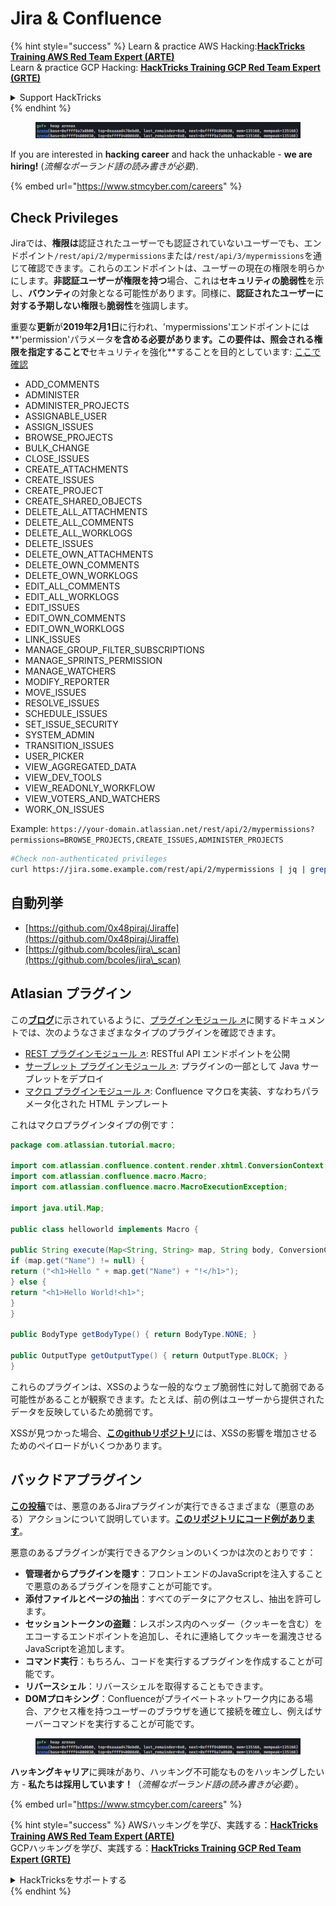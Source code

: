 # Jira & Confluence

{% hint style="success" %}
Learn & practice AWS Hacking:<img src="../../.gitbook/assets/arte.png" alt="" data-size="line">[**HackTricks Training AWS Red Team Expert (ARTE)**](https://training.hacktricks.xyz/courses/arte)<img src="../../.gitbook/assets/arte.png" alt="" data-size="line">\
Learn & practice GCP Hacking: <img src="../../.gitbook/assets/grte.png" alt="" data-size="line">[**HackTricks Training GCP Red Team Expert (GRTE)**<img src="../../.gitbook/assets/grte.png" alt="" data-size="line">](https://training.hacktricks.xyz/courses/grte)

<details>

<summary>Support HackTricks</summary>

* Check the [**subscription plans**](https://github.com/sponsors/carlospolop)!
* **Join the** 💬 [**Discord group**](https://discord.gg/hRep4RUj7f) or the [**telegram group**](https://t.me/peass) or **follow** us on **Twitter** 🐦 [**@hacktricks\_live**](https://twitter.com/hacktricks\_live)**.**
* **Share hacking tricks by submitting PRs to the** [**HackTricks**](https://github.com/carlospolop/hacktricks) and [**HackTricks Cloud**](https://github.com/carlospolop/hacktricks-cloud) github repos.

</details>
{% endhint %}

<figure><img src="../../.gitbook/assets/image (1) (1) (1) (1) (1).png" alt=""><figcaption></figcaption></figure>

If you are interested in **hacking career** and hack the unhackable - **we are hiring!** (_流暢なポーランド語の読み書きが必要_).

{% embed url="https://www.stmcyber.com/careers" %}

## Check Privileges

Jiraでは、**権限は**認証されたユーザーでも認証されていないユーザーでも、エンドポイント`/rest/api/2/mypermissions`または`/rest/api/3/mypermissions`を通じて確認できます。これらのエンドポイントは、ユーザーの現在の権限を明らかにします。**非認証ユーザーが権限を持つ**場合、これは**セキュリティの脆弱性**を示し、**バウンティ**の対象となる可能性があります。同様に、**認証されたユーザーに対する予期しない権限**も**脆弱性**を強調します。

重要な**更新**が**2019年2月1日**に行われ、'mypermissions'エンドポイントには**'permission'パラメータ**を含める必要があります。この要件は、照会される権限を指定することで**セキュリティを強化**することを目的としています: [ここで確認](https://developer.atlassian.com/cloud/jira/platform/change-notice-get-my-permissions-requires-permissions-query-parameter/#change-notice---get-my-permissions-resource-will-require-a-permissions-query-parameter)

* ADD\_COMMENTS
* ADMINISTER
* ADMINISTER\_PROJECTS
* ASSIGNABLE\_USER
* ASSIGN\_ISSUES
* BROWSE\_PROJECTS
* BULK\_CHANGE
* CLOSE\_ISSUES
* CREATE\_ATTACHMENTS
* CREATE\_ISSUES
* CREATE\_PROJECT
* CREATE\_SHARED\_OBJECTS
* DELETE\_ALL\_ATTACHMENTS
* DELETE\_ALL\_COMMENTS
* DELETE\_ALL\_WORKLOGS
* DELETE\_ISSUES
* DELETE\_OWN\_ATTACHMENTS
* DELETE\_OWN\_COMMENTS
* DELETE\_OWN\_WORKLOGS
* EDIT\_ALL\_COMMENTS
* EDIT\_ALL\_WORKLOGS
* EDIT\_ISSUES
* EDIT\_OWN\_COMMENTS
* EDIT\_OWN\_WORKLOGS
* LINK\_ISSUES
* MANAGE\_GROUP\_FILTER\_SUBSCRIPTIONS
* MANAGE\_SPRINTS\_PERMISSION
* MANAGE\_WATCHERS
* MODIFY\_REPORTER
* MOVE\_ISSUES
* RESOLVE\_ISSUES
* SCHEDULE\_ISSUES
* SET\_ISSUE\_SECURITY
* SYSTEM\_ADMIN
* TRANSITION\_ISSUES
* USER\_PICKER
* VIEW\_AGGREGATED\_DATA
* VIEW\_DEV\_TOOLS
* VIEW\_READONLY\_WORKFLOW
* VIEW\_VOTERS\_AND\_WATCHERS
* WORK\_ON\_ISSUES

Example: `https://your-domain.atlassian.net/rest/api/2/mypermissions?permissions=BROWSE_PROJECTS,CREATE_ISSUES,ADMINISTER_PROJECTS`
```bash
#Check non-authenticated privileges
curl https://jira.some.example.com/rest/api/2/mypermissions | jq | grep -iB6 '"havePermission": true'
```
## 自動列挙

* [https://github.com/0x48piraj/Jiraffe](https://github.com/0x48piraj/Jiraffe)
* [https://github.com/bcoles/jira\_scan](https://github.com/bcoles/jira\_scan)

## Atlasian プラグイン

この[**ブログ**](https://cyllective.com/blog/posts/atlassian-audit-plugins)に示されているように、[プラグインモジュール ↗](https://developer.atlassian.com/server/framework/atlassian-sdk/plugin-modules/)に関するドキュメントでは、次のようなさまざまなタイプのプラグインを確認できます。

* [REST プラグインモジュール ↗](https://developer.atlassian.com/server/framework/atlassian-sdk/rest-plugin-module): RESTful API エンドポイントを公開
* [サーブレット プラグインモジュール ↗](https://developer.atlassian.com/server/framework/atlassian-sdk/servlet-plugin-module/): プラグインの一部として Java サーブレットをデプロイ
* [マクロ プラグインモジュール ↗](https://developer.atlassian.com/server/confluence/macro-module/): Confluence マクロを実装、すなわちパラメータ化された HTML テンプレート

これはマクロプラグインタイプの例です：
```java
package com.atlassian.tutorial.macro;

import com.atlassian.confluence.content.render.xhtml.ConversionContext;
import com.atlassian.confluence.macro.Macro;
import com.atlassian.confluence.macro.MacroExecutionException;

import java.util.Map;

public class helloworld implements Macro {

public String execute(Map<String, String> map, String body, ConversionContext conversionContext) throws MacroExecutionException {
if (map.get("Name") != null) {
return ("<h1>Hello " + map.get("Name") + "!</h1>");
} else {
return "<h1>Hello World!<h1>";
}
}

public BodyType getBodyType() { return BodyType.NONE; }

public OutputType getOutputType() { return OutputType.BLOCK; }
}
```
これらのプラグインは、XSSのような一般的なウェブ脆弱性に対して脆弱である可能性があることが観察できます。たとえば、前の例はユーザーから提供されたデータを反映しているため脆弱です。&#x20;

XSSが見つかった場合、[**このgithubリポジトリ**](https://github.com/cyllective/XSS-Payloads/tree/main/Confluence)には、XSSの影響を増加させるためのペイロードがいくつかあります。

## バックドアプラグイン

[**この投稿**](https://cyllective.com/blog/posts/atlassian-malicious-plugin)では、悪意のあるJiraプラグインが実行できるさまざまな（悪意のある）アクションについて説明しています。[**このリポジトリにコード例があります**](https://github.com/cyllective/malfluence)。

悪意のあるプラグインが実行できるアクションのいくつかは次のとおりです：

* **管理者からプラグインを隠す**：フロントエンドのJavaScriptを注入することで悪意のあるプラグインを隠すことが可能です。
* **添付ファイルとページの抽出**：すべてのデータにアクセスし、抽出を許可します。
* **セッショントークンの盗難**：レスポンス内のヘッダー（クッキーを含む）をエコーするエンドポイントを追加し、それに連絡してクッキーを漏洩させるJavaScriptを追加します。
* **コマンド実行**：もちろん、コードを実行するプラグインを作成することが可能です。
* **リバースシェル**：リバースシェルを取得することもできます。
* **DOMプロキシング**：Confluenceがプライベートネットワーク内にある場合、アクセス権を持つユーザーのブラウザを通じて接続を確立し、例えばサーバーコマンドを実行することが可能です。

<figure><img src="../../.gitbook/assets/image (1) (1) (1) (1) (1).png" alt=""><figcaption></figcaption></figure>

**ハッキングキャリア**に興味があり、ハッキング不可能なものをハッキングしたい方 - **私たちは採用しています！**（_流暢なポーランド語の読み書きが必要_）。

{% embed url="https://www.stmcyber.com/careers" %}

{% hint style="success" %}
AWSハッキングを学び、実践する：<img src="../../.gitbook/assets/arte.png" alt="" data-size="line">[**HackTricks Training AWS Red Team Expert (ARTE)**](https://training.hacktricks.xyz/courses/arte)<img src="../../.gitbook/assets/arte.png" alt="" data-size="line">\
GCPハッキングを学び、実践する：<img src="../../.gitbook/assets/grte.png" alt="" data-size="line">[**HackTricks Training GCP Red Team Expert (GRTE)**<img src="../../.gitbook/assets/grte.png" alt="" data-size="line">](https://training.hacktricks.xyz/courses/grte)

<details>

<summary>HackTricksをサポートする</summary>

* [**サブスクリプションプラン**](https://github.com/sponsors/carlospolop)を確認してください！
* **💬 [**Discordグループ**](https://discord.gg/hRep4RUj7f)または[**Telegramグループ**](https://t.me/peass)に参加するか、**Twitter** 🐦 [**@hacktricks\_live**](https://twitter.com/hacktricks\_live)**をフォローしてください。**
* **ハッキングのトリックを共有するには、[**HackTricks**](https://github.com/carlospolop/hacktricks)および[**HackTricks Cloud**](https://github.com/carlospolop/hacktricks-cloud)のGitHubリポジトリにPRを提出してください。**

</details>
{% endhint %}
